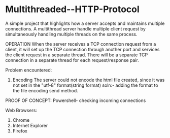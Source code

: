 # Multithreaded--HTTP-Protocol
A simple project that highlights how a server accepts and maintains multiple connections. 
A multithread server handle multiple client request by simultaneously handling multiple threads on the same process.

OPERATION
When the server receives a TCP connection
request from a client, it will set up the TCP connection through another port and services the client
request in a separate thread. There will be a separate TCP connection in a separate thread for each
request/response pair.


Problem encountered:
1. Encoding
   The server could not encode the html file created, since it was not set in the "utf-8" format(string format)
 soln:- adding the format to the file encoding send method.

 PROOF OF CONCEPT:
 Powershell- checking incoming connections

 Web Browsers:
 1. Chrome
 2. Internet Explorer
 3. Firefox

